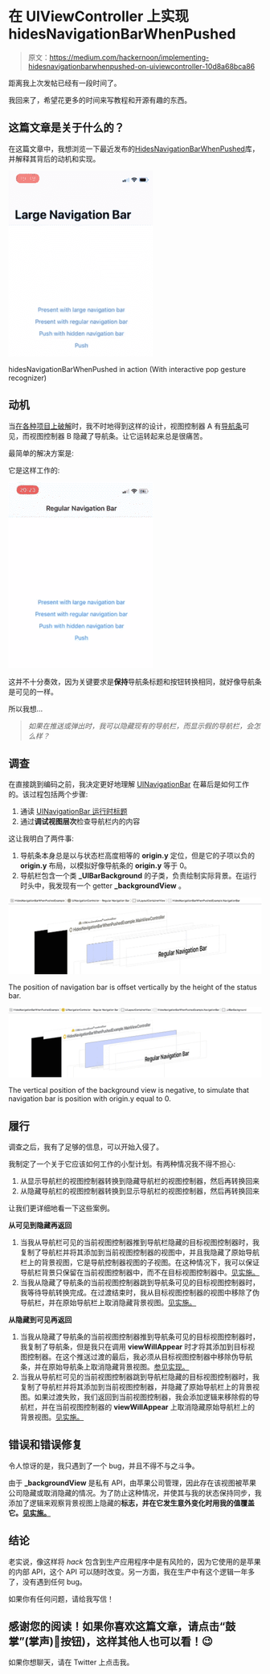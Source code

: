 # 在 UIViewController 上实现 hidesNavigationBarWhenPushed

> 原文：<https://medium.com/hackernoon/implementing-hidesnavigationbarwhenpushed-on-uiviewcontroller-10d8a68bca86>

距离我上次发帖已经有一段时间了。

我回来了，希望花更多的时间来写教程和开源有趣的东西。

## 这篇文章是关于什么的？

在这篇文章中，我想浏览一下最近发布的[HidesNavigationBarWhenPushed](https://github.com/gontovnik/HidesNavigationBarWhenPushed/)库，并解释其背后的动机和实现。

![](img/c7a0f208d103ec79d5a184f9149513b7.png)

hidesNavigationBarWhenPushed in action (With interactive pop gesture recognizer)

## 动机

当[在各种项目上破解](https://hackernoon.com/tagged/hacking)时，我不时地得到这样的设计，视图控制器 A 有[导航条](https://hackernoon.com/tagged/navigation-bar)可见，而视图控制器 B 隐藏了导航条。让它运转起来总是很痛苦。

最简单的解决方案是:

它是这样工作的:

![](img/fa15bc83c5154098d7e5b62e1a4a89da.png)

这并不十分奏效，因为关键要求是**保持**导航条标题和按钮转换相同，就好像导航条是可见的一样。

所以我想…

> *如果在推送或弹出时，我可以隐藏现有的导航栏，而显示假的导航栏，会怎么样？*

## 调查

在直接跳到编码之前，我决定更好地理解 [UINavigationBar](https://developer.apple.com/documentation/uikit/uinavigationbar) 在幕后是如何工作的。该过程包括两个步骤:

1.  通读 [UINavigationBar 运行时标题](https://github.com/nst/iOS-Runtime-Headers/blob/master/Frameworks/UIKit.framework/UINavigationBar.h)
2.  通过**调试视图层次**检查导航栏内的内容

这让我明白了两件事:

1.  导航条本身总是以与状态栏高度相等的 **origin.y** 定位，但是它的子项以负的 **origin.y** 布局，以模拟好像导航条的 **origin.y** 等于 0。
2.  导航栏包含一个类 **_UIBarBackground** 的子类，负责绘制实际背景。在运行时头中，我发现有一个 getter **_backgroundView** 。

![](img/961ddfa9b1db82bf2ef39f84acaf32af.png)

The position of navigation bar is offset vertically by the height of the status bar.

![](img/8b2e1b6adb0e31fa51233714c4fcfb5d.png)

The vertical position of the background view is negative, to simulate that navigation bar is position with origin.y equal to 0.

## 履行

调查之后，我有了足够的信息，可以开始入侵了。

我制定了一个关于它应该如何工作的小型计划。有两种情况我不得不担心:

1.  从显示导航栏的视图控制器转换到隐藏导航栏的视图控制器，然后再转换回来
2.  从隐藏导航栏的视图控制器转换到显示导航栏的视图控制器，然后再转换回来

让我们更详细地看一下这些案例。

**从可见到隐藏再返回**

1.  当我从导航栏可见的当前视图控制器推到导航栏隐藏的目标视图控制器时，我复制了导航栏并将其添加到当前视图控制器的视图中，并且我隐藏了原始导航栏上的背景视图，它是导航控制器视图的子视图。在这种情况下，我可以保证导航栏背景只保留在当前视图控制器中，而不在目标视图控制器中。[见实施。](https://github.com/gontovnik/HidesNavigationBarWhenPushed/blob/master/HidesNavigationBarWhenPushed/NavigationController.swift#L76-L78)
2.  当我从隐藏了导航条的当前视图控制器跳到导航条可见的目标视图控制器时，我等待导航转换完成。在过渡结束时，我从目标视图控制器的视图中移除了伪导航栏，并在原始导航栏上取消隐藏背景视图。[见实施。](https://github.com/gontovnik/HidesNavigationBarWhenPushed/blob/master/HidesNavigationBarWhenPushed/NavigationController.swift#L119-L123)

**从隐藏到可见再返回**

1.  当我从隐藏了导航条的当前视图控制器推到导航条可见的目标视图控制器时，我复制了导航条，但是我只在调用 **viewWillAppear** 时才将其添加到目标视图控制器。在这个推送过渡的最后，我必须从目标视图控制器中移除伪导航条，并在原始导航条上取消隐藏背景视图。[参见实现。](https://github.com/gontovnik/HidesNavigationBarWhenPushed/blob/master/HidesNavigationBarWhenPushed/NavigationController.swift#L80-L91)
2.  当我从导航栏可见的当前视图控制器跳到导航栏隐藏的目标视图控制器时，我复制了导航栏并将其添加到当前视图控制器，并隐藏了原始导航栏上的背景视图。如果过渡失败，我们返回到当前视图控制器，我会添加逻辑来移除假的导航栏，并在当前视图控制器的 **viewWillAppear** 上取消隐藏原始导航栏上的背景视图。[见实施。](https://github.com/gontovnik/HidesNavigationBarWhenPushed/blob/master/HidesNavigationBarWhenPushed/NavigationController.swift#L125-L130)

## 错误和错误修复

令人惊讶的是，我只遇到了一个 bug，并且不得不与之斗争。

由于 **_backgroundView** 是私有 API，由苹果公司管理，因此存在该视图被苹果公司隐藏或取消隐藏的情况。为了防止这种情况，并使其与我的状态保持同步，我添加了逻辑来观察背景视图上隐藏的**标志，并在它发生意外变化时用我的值覆盖它。[见实施。](https://github.com/gontovnik/HidesNavigationBarWhenPushed/blob/master/HidesNavigationBarWhenPushed/NavigationBar.swift#L51-L67)**

## 结论

老实说，像这样将 *hack* 包含到生产应用程序中是有风险的，因为它使用的是苹果的内部 API，这个 API 可以随时改变。另一方面，我在生产中有这个逻辑一年多了，没有遇到任何 bug。

如果你有任何问题，请给我写信！

## 感谢您的阅读！如果你喜欢这篇文章，请点击“鼓掌”(掌声)👏按钮)，这样其他人也可以看！😉

如果你想聊天，请在 Twitter 上点击我。